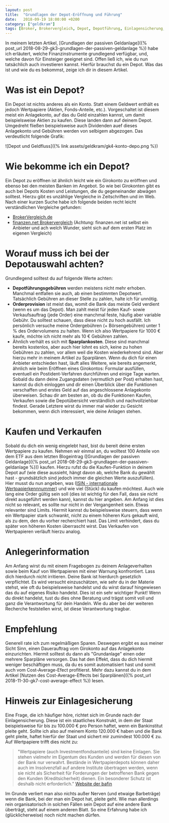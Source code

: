 ```yaml
---
layout: post
title:  "Grundlagen der Depot-Eröffnung und Führung"
date:   2018-09-19 18:00:00 +0200
category: ["geldkram"]
tags: [Broker, Brokervergleich, Depot, Depotführung, Einlagensicherung, Kaufen, Konto, sparen, Verkaufen]
---
```


In meinem letzten Artikel, [Grundlagen der passiven Geldanlage]({% post_url 2018-08-29-gk3-grundlagen-der-passiven-geldanlage %}) habe ich erläutert, welche Finanzinstrumente grundlegend verfügbar, und, welche davon für Einsteiger geeignet sind. Offen ließ ich, wie du nun tatsächlich auch investieren kannst. Hierfür brauchst du ein Depot. Was das ist und wie du es bekommst, zeige ich dir in diesem Artikel.

# Was ist ein Depot?
Ein Depot ist nichts anderes als ein Konto. Statt einem Geldwert enthält es jedoch Wertpapiere (Aktien, Fonds-Anteile, etc.). Vorgeschaltet ist diesem meist ein Anlagekonto, auf das du Geld einzahlen kannst, um damit beispielsweise Aktien zu kaufen. Diese landen dann auf deinem Depot. Umgedreht fließen beispielsweise auch Dividenden auef dieses Anlagekonto und Gebühren werden von selbigem abgezogen. Das verdeutlicht folgende Grafik:

![Depot und Geldfluss]({% link assets/geldkram/gk4-konto-depo.png %})

# Wie bekomme ich ein Depot?
Ein Depot zu eröffnen ist ähnlich leicht wie ein Girokonto zu eröffnen und ebenso bei den meisten Banken im Angebot. So wie bei Girokonten gibt es auch bei Depots Kosten und Leistungen, die du gegeneinander abwägen solltest. Hierzu gibt es unzählige Vergleiche in Zeitschriften und im Web. Nach einer kurzen Suche habe ich folgende beiden recht leicht verständlichen Vergleiche gefunden:
* [BrokerVergleich.de](http://brokervergleich.de/)
* [finanzen.net Brokervergleich](https://www.finanzen.net/online-broker-vergleich/) (Achtung: finanzen.net ist selbst ein Anbieter und ach welch Wunder, sieht sich auf dem ersten Platz im eigenen Vergleich)

# Worauf muss ich bei der Depotauswahl achten?
Grundlegend solltest du auf folgende Werte achten:
* **Depotführungsgebühren** werden meistens nicht mehr erhoben. Manchmal entfallen sie auch, ab einen bestimmten Depotwert. Tatsächlich Gebühren an dieser Stelle zu zahlen, halte ich für unnötig.
* **Orderprovision** ist meist das, womit die Bank das meiste Geld verdient (wenn es um das Depot). Man zahlt meist für jeden Kauf- sowie Verkaufsauftrag (jede Order) eine manchmal feste, häufig aber variable Gebühr. Du solltest schauen, dass diese nicht zu hoch ausfällt. Ich persönlich versuche meine Ordergebühren (+ Börsengebühren) unter 1 % des Ordervolumens zu halten. Wenn ich also Wertpapiere für 1000 € kaufe, möchte ich nicht mehr als 10 € Gebühren zahlen. 
* Ähnlich verhält es sich mit **Sparplankosten**. Diese sind manchmal bereits kostenlos, aber auch hier lohnt es sich, keine zu hohen Gebühren zu zahlen, vor allem weil die Kosten wiederkehrend sind. Aber hierzu mehr in meinem Artikel zu Sparplänen.
Wenn du dich für einen Anbieter entschieden hast, läuft alles Weitere, wie bereits angemerkt, ähnlich wie beim Eröffnen eines Girokontos: Formular ausfüllen, eventuell ein Postident-Verfahren durchführen und einige Tage warten.
Sobald du dann deine Zugangsdaten (vermutlich per Post) erhalten hast, kannst du dich einloggen und dir einen Überblick über die Funktionen verschaffen und erstes Geld auf das angeschlossene Anlagekonto überweisen. Schau dir am besten an, ob du die Funktionen Kaufen, Verkaufen sowie die Depotübersicht verständlich und nachvollziehbar findest. Gerade Letztere wirst du immer mal wieder zu Gesicht bekommen, wenn dich interessiert, wie deine Anlagen stehen.

# Kaufen und Verkaufen
Sobald du dich ein wenig eingelebt hast, bist du bereit deine ersten Wertpapiere zu kaufen. Nehmen wir einmal an, du wolltest 100 Anteile von dem ETF aus dem letzten Blogeintrag ([Grundlagen der passiven Geldanlage]({% post_url 2018-08-29-gk3-grundlagen-der-passiven-geldanlage %})) kaufen. Hierzu rufst du die Kaufen-Funktion in deinem Depot auf (wie diese aussieht, hängt davon ab, welche Bank du gewählt hast - grundsätzlich sind jedoch immer die gleichen Werte auszufüllen). Hier musst du nun angeben, was ([ISIN - internationale Wertpapierkennnummer](https://de.wikipedia.org/wiki/Internationale_Wertpapierkennnummer)) und wie viel (Stück) du kaufen möchtest. Auch wie lang eine Order gültig sein soll (dies ist wichtig für den Fall, dass sie nicht direkt ausgeführt werden kann), kannst du hier angeben. Am Anfang ist dies nicht so relevant, es sollte nur nicht in der Vergangenheit sein. Etwas relevanter sind Limits. Hiermit kannst du beispielsweise steuern, dass wenn ein Wertpapier stark schwankt, nicht zu einem höheren Kurs gekauft wird, als zu dem, den du vorher recherchiert hast. Das Limit verhindert, dass du später von höheren Kosten überrascht wirst.
Das Verkaufen von Wertpapieren verläuft hierzu analog.

# Anlegerinformation
Am Anfang wirst du mit einem Fragebogen zu deinem Anlageverhalten sowie beim Kauf von Wertpapieren mit einer Warnung konfrontiert. Lass dich hierdurch nicht irritieren. Deine Bank ist hierdurch gesetzlich verpflichtet. Es wird versucht einzuschätzen, wie sehr du in der Materie stehst, wie oft du beispielsweise handelst und du wirst darauf hingewiesen das du auf eigenes Risiko handelst. Dies ist ein sehr wichtiger Punkt! Wenn du direkt handelst, tust du dies ohne Beratung und trägst somit voll und ganz die Verantwortung für dein Handeln. Wie du aber bei der weiteren Recherche feststellen wirst, ist diese Verantwortung tragbar.

# Empfehlung
Generell rate ich zum regelmäßigen Sparen. Deswegen ergibt es aus meiner Sicht Sinn, einen Dauerauftrag vom Girokonto auf das Anlagekonto einzurichten. Hiermit solltest du dann als "Grundanlage" einen oder mehrere Sparpläne versorgen. Das hat den Effekt, dass du dich hiermit weniger beschäftigen muss, da du es somit automatisiert hast und somit auch vom Cost-Average-Efect profitierst. Mehr dazu kannst du in dem Artikel [Nutzen des Cost-Average-Effects bei Sparplänen]({% post_url 2018-11-30-gk7-cost-average-effect %}) lesen.

# Hinweis zur Einlagesicherung
Eine Frage, die ich häufiger höre, richtet sich im Grunde nach der Einlagensicherung. Diese ist ein staatliches Konstrukt, in dem der Staat beispielsweise für bis zu 100.000 € pro Person haftet, wenn ein Bankinstitut pleite geht. Sollte ich also auf meinem Konto 120.000 € haben und die Bank geht pleite, haftet hierfür der Staat und sichert mir zumindest 100.000 € zu. Auf Wertpapiere trifft dies nicht zu:

> "Wertpapiere (auch Investmentfondsanteile) sind keine Einlagen. Sie stehen vielmehr im Eigentum des Kunden und werden für diesen von der Bank nur verwahrt. Bestände in Wertpapierdepots können daher auch im Insolvenzfall auf andere Institute übertragen werden, wenn sie nicht als Sicherheit für Forderungen der betroffenen Bank gegen den Kunden (Kreditsicherheit) dienen. Ein besonderer Schutz ist deshalb nicht erforderlich." [Website der bafin](https://www.bafin.de/DE/Verbraucher/BaFinVerbraucherschutz/Schieflage/Einlagensicherung/einlagensicherung_node.html)

Im Grunde verliert man also nichts außer Nerven (und etwaige Barbeträge) wenn die Bank, bei der man ein Depot hat, pleite geht. Wie man allerdings rein organisatorisch in solchen Fällen sein Depot auf eine andere Bank überträgt, steht auf einem anderen Blatt. So eine Erfahrung habe ich (glücklicherweise) noch nicht machen dürfen.